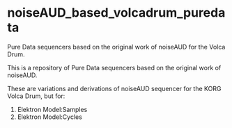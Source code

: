 # noiseAUD_based_volcadrum_puredata
Pure Data sequencers based on the original work of noiseAUD for the Volca Drum.

This is a repository of Pure Data sequencers based on the original work of noiseAUD.

These are variations and derivations of noiseAUD sequencer for the KORG Volca Drum, but for:

1. Elektron Model:Samples
2. Elektron Model:Cycles
